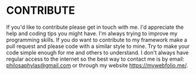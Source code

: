 # CONTRIBUTE
If you'd like to contribute please get in touch with me. I'd appreciate the help and coding tips you might have. I'm always trying to improve my programming skills. If you do want to contribute to my framework make a pull request and please code with a similar style to mine. Try to make your code simple enough for me and others to understand. I don't always have regular access to the internet so the best way to contact me is by email: <philosaphylas@gmail.com> or through my website <https://mywebfolio.me/>.
